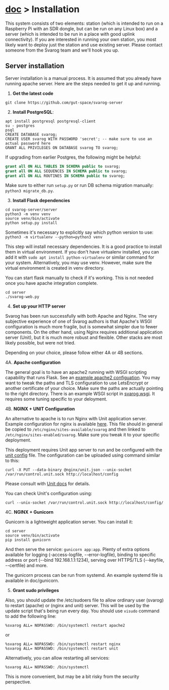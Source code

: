 # [doc](../README.md) > Installation

This system consists of two elements: station (which is intended to run on a Raspberry Pi with an SDR dongle, but can
be run on any Linux box) and a server (which is intended to be run in a place with good uplink connectivity). If
you are interested in running your own station, you most likely want to deploy just the station and use existing
server. Please contact someone from the Svarog team and we'll hook you up.

## Server installation

Server installation is a manual process. It is assumed that you already have running apache server.
Here are the steps needed to get it up and running.

1. **Get the latest code**

```
git clone https://github.com/gut-space/svarog-server
```

2. **Install PostgreSQL**:

```
apt install postgresql postgresql-client
su - postgres
psql
CREATE DATABASE svarog;
CREATE USER svarog WITH PASSWORD 'secret'; -- make sure to use an actual password here
GRANT ALL PRIVILEGES ON DATABASE svarog TO svarog;
```

If upgrading from earlier Postgres, the following might be helpful:

```sql
grant all ON ALL TABLES IN SCHEMA public to svarog;
grant all ON ALL SEQUENCES IN SCHEMA public to svarog;
grant all ON ALL ROUTINES IN SCHEMA public to svarog;
```

Make sure to either run `setup.py` or run DB schema migration manually: `python3 migrate_db.py`.

3. **Install Flask dependencies**

```
cd svarog-server/server
python3 -m venv venv
source venv/bin/activate
python setup.py install
```

Sometimes it's necessary to explicitly say which python version to use: `python3 -m virtualenv --python=python3 venv`

This step will install necessary dependencies. It is a good practice to install them in virtual environment. If you don't have virtualenv
installed, you can add it with `sudo apt install python-virtualenv`
or similar command for your system. Alternatively, you may use venv.
However, make sure the virtual environment is created in venv directory.

You can start flask manually to check if it's working. This is not needed once you have apache integration complete.

```
cd server
./svarog-web.py
```

4. **Set up your HTTP server**

Svarog has been run successfully with both Apache and Nginx. The very subjective experience of
one of Svarog authors is that Apache's WSGI configuration is much more fragile, but is somewhat
simpler due to fewer components. On the other hand, using Nginx requires additional application
server (Unit), but it is much more robust and flexible. Other stacks are most likely possible,
but were not tried.

Depending on your choice, please follow either 4A or 4B sections.

4A. **Apache configuration**

The general goal is to have an apache2 running with WSGI scripting capability that runs Flask. See an [example
apache2 configuation](apache2/svarog.conf). You may want to tweak the paths and TLS configuration to use LetsEncrypt
or another certificate of your choice. Make sure the paths are actually pointing to the right directory.
There is an example WSGI script in [svarog.wsgi](apache2/svarog.wsgi). It requires some tuning specific to your deloyment.

4B. **NGINX + UNIT Configuration**

An alternative to apache is to run Nginx with Unit application server. Example configuration
for nginx is available [here](nginx/nginx). This file should in general be copied to
`/etc/nginx/sites-available/svarog` and then linked to `/etc/nginx/sites-enabled/svarog`.
Make sure you tweak it to your specific deployment.

This deployment requires Unit app server to run and be configured with the [unit config](nginx/unit.json)
file. The configuration can be uploaded using command similar to this:

```curl -X PUT --data-binary @nginx/unit.json --unix-socket /var/run/control.unit.sock http://localhost/config```

Please consult with [Unit docs](https://unit.nginx.org/configuration/) for
details.

You can check Unit's configuration using:

```curl --unix-socket /var/run/control.unit.sock http://localhost/config/```


4C. **NGINX + Gunicorn**

Gunicorn is a lightweight application server. You can install it:

```
cd server
source venv/bin/activate
pip install gunicorn
```

And then serve the service: `gunicorn app:app`. Plenty of extra options available for
logging (-access-logfile, --error-logfile), binding to specific address or port (--bind 192.168.1.1:1234),
serving over HTTPS/TLS (--keyfile, --certfile) and more.

The gunicorn process can be run from systemd. An example systemd file is available in doc/gunicorn.

5. **Grant sudo privileges**

Also, you should update the /etc/sudoers file to allow ordinary user (svarog) to restart (apache) or (nginx and unit) server.
This will be used by the update script that's being run every day. You should use `visudo` command to add the following line:

```
%svarog ALL= NOPASSWD: /bin/systemctl restart apache2
```

or

```
%svarog ALL= NOPASSWD: /bin/systemctl restart nginx
%svarog ALL= NOPASSWD: /bin/systemctl restart unit
```

Alternatively, you can allow restarting all services:
```
%svarog ALL= NOPASSWD: /bin/systemctl
```

This is more convenient, but may be a bit risky from the security perspective.

